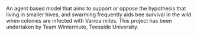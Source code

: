 An agent based model that aims to support or oppose the hypothesis that living in smaller hives, and swarming frequently aids bee survival in the wild when colonies are infected with Varroa mites. This project has been undertaken by Team Wintermute, Teesside University. 
